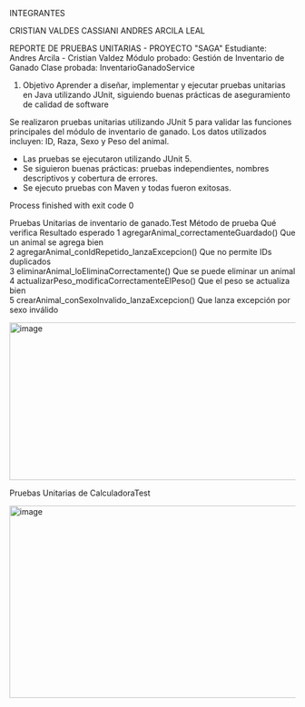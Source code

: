 INTEGRANTES

CRISTIAN VALDES CASSIANI
ANDRES ARCILA LEAL




REPORTE DE PRUEBAS UNITARIAS - PROYECTO "SAGA"
Estudiante: Andres Arcila - Cristian Valdez
Módulo probado: Gestión de Inventario de Ganado
Clase probada: InventarioGanadoService

1. Objetivo
Aprender a diseñar, implementar y ejecutar pruebas unitarias en Java utilizando JUnit,
siguiendo buenas prácticas de aseguramiento de calidad de software

Se realizaron pruebas unitarias utilizando JUnit 5 
para validar las funciones principales del módulo de inventario de ganado.
Los datos utilizados incluyen: ID, Raza, Sexo y Peso del animal.

- Las pruebas se ejecutaron utilizando JUnit 5.
- Se siguieron buenas prácticas: pruebas independientes, nombres descriptivos y cobertura de errores.
- Se ejecuto pruebas con Maven y todas fueron exitosas.

Process finished with exit code 0

Pruebas Unitarias de inventario de ganado.Test
Método de prueba	Qué verifica	Resultado esperado
1	agregarAnimal_correctamenteGuardado()	Que un animal se agrega bien	
2	agregarAnimal_conIdRepetido_lanzaExcepcion()	Que no permite IDs duplicados	
3	eliminarAnimal_loEliminaCorrectamente()	Que se puede eliminar un animal	
4	actualizarPeso_modificaCorrectamenteElPeso()	Que el peso se actualiza bien	
5	crearAnimal_conSexoInvalido_lanzaExcepcion()	Que lanza excepción por sexo inválido

<img width="910" height="278" alt="image" src="https://github.com/user-attachments/assets/20df8d69-3ad6-43ed-bb85-9cb88c27735a" />




Pruebas Unitarias de CalculadoraTest   

<img width="945" height="339" alt="image" src="https://github.com/user-attachments/assets/48dbf003-96de-402b-afa3-b33c27a29b26" />





